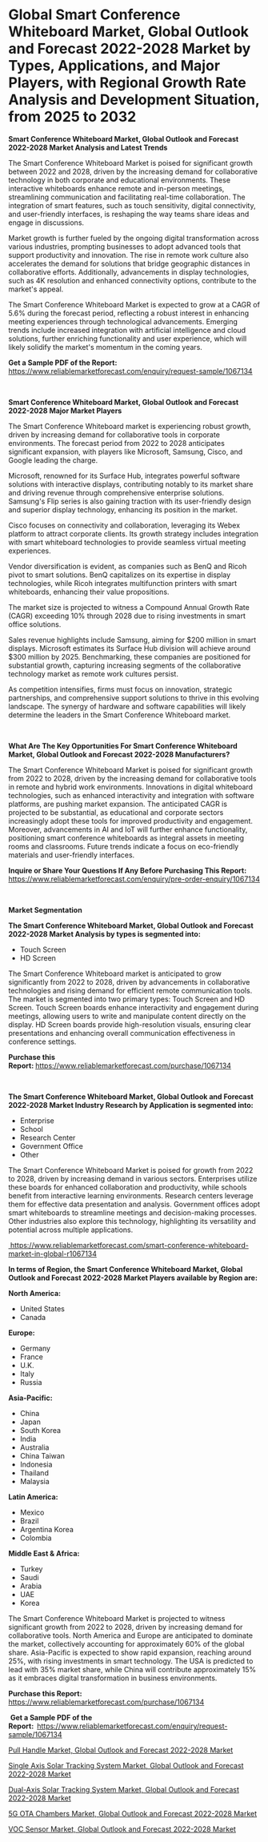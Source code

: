 <p><h1>Global Smart Conference Whiteboard Market, Global Outlook and Forecast 2022-2028 Market by Types, Applications, and Major Players, with Regional Growth Rate Analysis and Development Situation, from 2025 to 2032</h1></p><p><strong>Smart Conference Whiteboard Market, Global Outlook and Forecast 2022-2028 Market Analysis and Latest Trends</strong></p>
<p><p>The Smart Conference Whiteboard Market is poised for significant growth between 2022 and 2028, driven by the increasing demand for collaborative technology in both corporate and educational environments. These interactive whiteboards enhance remote and in-person meetings, streamlining communication and facilitating real-time collaboration. The integration of smart features, such as touch sensitivity, digital connectivity, and user-friendly interfaces, is reshaping the way teams share ideas and engage in discussions.</p><p>Market growth is further fueled by the ongoing digital transformation across various industries, prompting businesses to adopt advanced tools that support productivity and innovation. The rise in remote work culture also accelerates the demand for solutions that bridge geographic distances in collaborative efforts. Additionally, advancements in display technologies, such as 4K resolution and enhanced connectivity options, contribute to the market's appeal.</p><p>The Smart Conference Whiteboard Market is expected to grow at a CAGR of 5.6% during the forecast period, reflecting a robust interest in enhancing meeting experiences through technological advancements. Emerging trends include increased integration with artificial intelligence and cloud solutions, further enriching functionality and user experience, which will likely solidify the market's momentum in the coming years.</p></p>
<p><strong>Get a Sample PDF of the Report:&nbsp;</strong> <a href="https://www.reliablemarketforecast.com/enquiry/request-sample/1067134?utm_campaign=1832&utm_medium=2&utm_source=Github&utm_content=ia&utm_term=21032025&utm_id=smart-conference-whiteboard-market-global-outlook-and-forecast-2022-2028">https://www.reliablemarketforecast.com/enquiry/request-sample/1067134</a></p>
<p>&nbsp;</p>
<p><strong>Smart Conference Whiteboard Market, Global Outlook and Forecast 2022-2028 Major Market Players</strong></p>
<p><p>The Smart Conference Whiteboard market is experiencing robust growth, driven by increasing demand for collaborative tools in corporate environments. The forecast period from 2022 to 2028 anticipates significant expansion, with players like Microsoft, Samsung, Cisco, and Google leading the charge.</p><p>Microsoft, renowned for its Surface Hub, integrates powerful software solutions with interactive displays, contributing notably to its market share and driving revenue through comprehensive enterprise solutions. Samsung's Flip series is also gaining traction with its user-friendly design and superior display technology, enhancing its position in the market.</p><p>Cisco focuses on connectivity and collaboration, leveraging its Webex platform to attract corporate clients. Its growth strategy includes integration with smart whiteboard technologies to provide seamless virtual meeting experiences. </p><p>Vendor diversification is evident, as companies such as BenQ and Ricoh pivot to smart solutions. BenQ capitalizes on its expertise in display technologies, while Ricoh integrates multifunction printers with smart whiteboards, enhancing their value propositions.</p><p>The market size is projected to witness a Compound Annual Growth Rate (CAGR) exceeding 10% through 2028 due to rising investments in smart office solutions. </p><p>Sales revenue highlights include Samsung, aiming for $200 million in smart displays. Microsoft estimates its Surface Hub division will achieve around $300 million by 2025. Benchmarking, these companies are positioned for substantial growth, capturing increasing segments of the collaborative technology market as remote work cultures persist.</p><p>As competition intensifies, firms must focus on innovation, strategic partnerships, and comprehensive support solutions to thrive in this evolving landscape. The synergy of hardware and software capabilities will likely determine the leaders in the Smart Conference Whiteboard market.</p></p>
<p>&nbsp;</p>
<p><strong>What Are The Key Opportunities For Smart Conference Whiteboard Market, Global Outlook and Forecast 2022-2028 Manufacturers?</strong></p>
<p><p>The Smart Conference Whiteboard Market is poised for significant growth from 2022 to 2028, driven by the increasing demand for collaborative tools in remote and hybrid work environments. Innovations in digital whiteboard technologies, such as enhanced interactivity and integration with software platforms, are pushing market expansion. The anticipated CAGR is projected to be substantial, as educational and corporate sectors increasingly adopt these tools for improved productivity and engagement. Moreover, advancements in AI and IoT will further enhance functionality, positioning smart conference whiteboards as integral assets in meeting rooms and classrooms. Future trends indicate a focus on eco-friendly materials and user-friendly interfaces.</p></p>
<p><strong>Inquire or Share Your Questions If Any Before Purchasing This Report:</strong> <a href="https://www.reliablemarketforecast.com/enquiry/pre-order-enquiry/1067134?utm_campaign=1832&utm_medium=2&utm_source=Github&utm_content=ia&utm_term=21032025&utm_id=smart-conference-whiteboard-market-global-outlook-and-forecast-2022-2028">https://www.reliablemarketforecast.com/enquiry/pre-order-enquiry/1067134</a></p>
<p>&nbsp;</p>
<p><strong>Market Segmentation</strong></p>
<p><strong>The Smart Conference Whiteboard Market, Global Outlook and Forecast 2022-2028 Market Analysis by types is segmented into:</strong></p>
<p><ul><li>Touch Screen</li><li>HD Screen</li></ul></p>
<p><p>The Smart Conference Whiteboard market is anticipated to grow significantly from 2022 to 2028, driven by advancements in collaborative technologies and rising demand for efficient remote communication tools. The market is segmented into two primary types: Touch Screen and HD Screen. Touch Screen boards enhance interactivity and engagement during meetings, allowing users to write and manipulate content directly on the display. HD Screen boards provide high-resolution visuals, ensuring clear presentations and enhancing overall communication effectiveness in conference settings.</p></p>
<p><strong>Purchase this Report:&nbsp;</strong><a href="https://www.reliablemarketforecast.com/purchase/1067134?utm_campaign=1832&utm_medium=2&utm_source=Github&utm_content=ia&utm_term=21032025&utm_id=smart-conference-whiteboard-market-global-outlook-and-forecast-2022-2028">https://www.reliablemarketforecast.com/purchase/1067134</a></p>
<p>&nbsp;</p>
<p><strong>The Smart Conference Whiteboard Market, Global Outlook and Forecast 2022-2028 Market Industry Research by Application is segmented into:</strong></p>
<p><ul><li>Enterprise</li><li>School</li><li>Research Center</li><li>Government Office</li><li>Other</li></ul></p>
<p><p>The Smart Conference Whiteboard Market is poised for growth from 2022 to 2028, driven by increasing demand in various sectors. Enterprises utilize these boards for enhanced collaboration and productivity, while schools benefit from interactive learning environments. Research centers leverage them for effective data presentation and analysis. Government offices adopt smart whiteboards to streamline meetings and decision-making processes. Other industries also explore this technology, highlighting its versatility and potential across multiple applications.</p></p>
<p><a href="https://www.reliablemarketforecast.com/smart-conference-whiteboard-market-in-global-r1067134?utm_campaign=1832&utm_medium=2&utm_source=Github&utm_content=ia&utm_term=21032025&utm_id=smart-conference-whiteboard-market-global-outlook-and-forecast-2022-2028">&nbsp;https://www.reliablemarketforecast.com/smart-conference-whiteboard-market-in-global-r1067134</a></p>
<p><strong>In terms of Region, the Smart Conference Whiteboard Market, Global Outlook and Forecast 2022-2028 Market Players available by Region are:</strong></p>
<p>
    <p> <strong> North America: </strong>
        <ul>
            <li>United States</li>
            <li>Canada</li>
        </ul>
        </p> 
    <p> <strong> Europe: </strong>
        <ul>
            <li>Germany</li>
            <li>France</li>
            <li>U.K.</li>
            <li>Italy</li>
            <li>Russia</li>
        </ul>
        </p> 
    <p> <strong> Asia-Pacific: </strong>
        <ul>
            <li>China</li>
            <li>Japan</li>
            <li>South Korea</li>
            <li>India</li>
            <li>Australia</li>
            <li>China Taiwan</li>
            <li>Indonesia</li>
            <li>Thailand</li>
            <li>Malaysia</li>
        </ul>
        </p> 
    <p> <strong> Latin America: </strong>
        <ul>
            <li>Mexico</li>
            <li>Brazil</li>
            <li>Argentina Korea</li>
            <li>Colombia</li>
        </ul>
        </p> 
    <p> <strong> Middle East & Africa: </strong>
        <ul>
            <li>Turkey</li>
            <li>Saudi</li>
            <li>Arabia</li>
            <li>UAE</li>
            <li>Korea</li>
        </ul>
    </p>
    </p>
<p><p>The Smart Conference Whiteboard Market is projected to witness significant growth from 2022 to 2028, driven by increasing demand for collaborative tools. North America and Europe are anticipated to dominate the market, collectively accounting for approximately 60% of the global share. Asia-Pacific is expected to show rapid expansion, reaching around 25%, with rising investments in smart technology. The USA is predicted to lead with 35% market share, while China will contribute approximately 15% as it embraces digital transformation in business environments.</p></p>
<p><strong>Purchase this Report: </strong><a href="https://www.reliablemarketforecast.com/purchase/1067134?utm_campaign=1832&utm_medium=2&utm_source=Github&utm_content=ia&utm_term=21032025&utm_id=smart-conference-whiteboard-market-global-outlook-and-forecast-2022-2028">https://www.reliablemarketforecast.com/purchase/1067134</a></p>
<p>&nbsp;<strong>Get a Sample PDF of the Report:&nbsp;&nbsp;</strong><a href="https://www.reliablemarketforecast.com/enquiry/request-sample/1067134?utm_campaign=1832&utm_medium=2&utm_source=Github&utm_content=ia&utm_term=21032025&utm_id=smart-conference-whiteboard-market-global-outlook-and-forecast-2022-2028">https://www.reliablemarketforecast.com/enquiry/request-sample/1067134</a></p>
<p><strong></strong></p>
<p><p><a href="https://github.com/spehnluenaru/Market-Research-Report-List-1/blob/main/pull-handle-market-global-outlook-and-forecast-2022-2028-market.md?utm_campaign=1832&utm_medium=2&utm_source=Github&utm_content=ia&utm_term=21032025&utm_id=smart-conference-whiteboard-market-global-outlook-and-forecast-2022-2028">Pull Handle Market, Global Outlook and Forecast 2022-2028 Market</a></p><p><a href="https://github.com/muskoaizahfi/Market-Research-Report-List-1/blob/main/single-axis-solar-tracking-system-market-global-outlook-and-forecast-2022-2028-market.md?utm_campaign=1832&utm_medium=2&utm_source=Github&utm_content=ia&utm_term=21032025&utm_id=smart-conference-whiteboard-market-global-outlook-and-forecast-2022-2028">Single Axis Solar Tracking System Market, Global Outlook and Forecast 2022-2028 Market</a></p><p><a href="https://github.com/motosyuliq/Market-Research-Report-List-1/blob/main/dual-axis-solar-tracking-system-market-global-outlook-and-forecast-2022-2028-market.md?utm_campaign=1832&utm_medium=2&utm_source=Github&utm_content=ia&utm_term=21032025&utm_id=smart-conference-whiteboard-market-global-outlook-and-forecast-2022-2028">Dual-Axis Solar Tracking System Market, Global Outlook and Forecast 2022-2028 Market</a></p><p><a href="https://github.com/ryantindyaiz/Market-Research-Report-List-1/blob/main/5g-ota-chambers-market-global-outlook-and-forecast-2022-2028-market.md?utm_campaign=1832&utm_medium=2&utm_source=Github&utm_content=ia&utm_term=21032025&utm_id=smart-conference-whiteboard-market-global-outlook-and-forecast-2022-2028">5G OTA Chambers Market, Global Outlook and Forecast 2022-2028 Market</a></p><p><a href="https://github.com/thapabylers2/Market-Research-Report-List-1/blob/main/voc-sensor-market-global-outlook-and-forecast-2022-2028-market.md?utm_campaign=1832&utm_medium=2&utm_source=Github&utm_content=ia&utm_term=21032025&utm_id=smart-conference-whiteboard-market-global-outlook-and-forecast-2022-2028">VOC Sensor Market, Global Outlook and Forecast 2022-2028 Market</a></p></p>